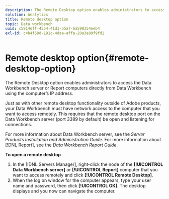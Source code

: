 ```yaml
---
description: The Remote Desktop option enables administrators to access the Data Workbench server or Report computers directly from Data Workbench using the computer’s IP address.
solution: Analytics
title: Remote desktop option
topic: Data workbench
uuid: c5914eff-4554-41d1-b5a7-6a598354eeb4
exl-id: c4b4f59d-191c-4daa-affa-20a3e89f9fd2
---
```

# Remote desktop option{#remote-desktop-option}

The Remote Desktop option enables administrators to access the Data Workbench server or Report computers directly from Data Workbench using the computer’s IP address.

Just as with other remote desktop functionality outside of Adobe products, your Data Workbench must have network access to the computer that you want to access remotely. This requires that the remote desktop port on the Data Workbench server (port 3389 by default) be open and listening for connections.

For more information about Data Workbench server, see the *Server Products Installation and Administration Guide.* For more information about [!DNL Report], see the *Data Workbench Report Guide*.

**To open a remote desktop** 

1. In the [!DNL Servers Manager], right-click the node of the **[!UICONTROL Data Workbench server]** or **[!UICONTROL Report]** computer that you want to access remotely and click **[!UICONTROL Remote Desktop]**.
1. When the log on window for the computer appears, type your user name and password, then click **[!UICONTROL OK]**. The desktop displays and you now can navigate the computer.
